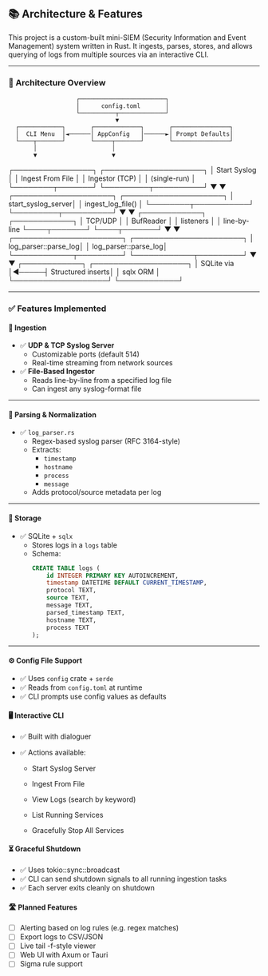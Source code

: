 ## 📚 Architecture & Features

This project is a custom-built mini-SIEM (Security Information and Event Management) system written in Rust. It ingests, parses, stores, and allows querying of logs from multiple sources via an interactive CLI.

---

### 🧩 Architecture Overview
                       ┌────────────────────────┐
                       │      config.toml       │
                       └──────────┬─────────────┘
                                  ▼
      ┌────────────┐       ┌─────────────┐       ┌────────────────┐
      │  CLI Menu  │◄──────│ AppConfig   │──────►│ Prompt Defaults│
      └────┬───────┘       └─────┬───────┘       └────────────────┘
           │                     │
           ▼                     ▼
  ┌────────────────┐     ┌────────────────────┐
  │ Start Syslog   │     │ Ingest From File   │
  │ Ingestor (TCP) │     │ (single-run)       │
  └────────┬───────┘     └─────────┬──────────┘
           ▼                        ▼
  ┌────────────────────┐   ┌────────────────────┐
  │ start_syslog_server│   │ ingest_log_file()  │
  └────────┬───────────┘   └─────────┬──────────┘
           ▼                        ▼
     ┌────────────┐           ┌────────────┐
     │ TCP/UDP    │           │ BufReader  │
     │ listeners  │           │ line-by-line
     └────┬───────┘           └────┬───────┘
          ▼                        ▼
  ┌──────────────────────┐ ┌──────────────────────┐
  │ log_parser::parse_log│ │ log_parser::parse_log│
  └────────────┬─────────┘ └────────────┬─────────┘
               ▼                        ▼
           ┌────────────┐      ┌───────────────────┐
           │ SQLite via │◄─────┤ Structured inserts│
           │ sqlx ORM   │      └───────────────────┘
           └────────────┘



---

### ✅ Features Implemented

#### 🔌 Ingestion

- ✅ **UDP & TCP Syslog Server**
  - Customizable ports (default 514)
  - Real-time streaming from network sources
- ✅ **File-Based Ingestor**
  - Reads line-by-line from a specified log file
  - Can ingest any syslog-format file

---

#### 🧠 Parsing & Normalization

- ✅ `log_parser.rs`
  - Regex-based syslog parser (RFC 3164-style)
  - Extracts:
    - `timestamp`
    - `hostname`
    - `process`
    - `message`
  - Adds protocol/source metadata per log

---

#### 💾 Storage

- ✅ SQLite + `sqlx`
  - Stores logs in a `logs` table
  - Schema:
    ```sql
    CREATE TABLE logs (
        id INTEGER PRIMARY KEY AUTOINCREMENT,
        timestamp DATETIME DEFAULT CURRENT_TIMESTAMP,
        protocol TEXT,
        source TEXT,
        message TEXT,
        parsed_timestamp TEXT,
        hostname TEXT,
        process TEXT
    );
    ```

---

#### ⚙️ Config File Support

- ✅ Uses `config` crate + `serde`
- ✅ Reads from `config.toml` at runtime
- ✅ CLI prompts use config values as defaults

#### 🖥️ Interactive CLI
- ✅ Built with dialoguer
- ✅ Actions available:

    * Start Syslog Server

    * Ingest From File

    * View Logs (search by keyword)

    * List Running Services

    * Gracefully Stop All Services

#### ⏳ Graceful Shutdown
- ✅ Uses tokio::sync::broadcast
- ✅ CLI can send shutdown signals to all running ingestion tasks
- ✅ Each server exits cleanly on shutdown

#### 🛣️ Planned Features
- [ ] Alerting based on log rules (e.g. regex matches)
- [ ] Export logs to CSV/JSON
- [ ] Live tail -f-style viewer
- [ ] Web UI with Axum or Tauri
- [ ] Sigma rule support